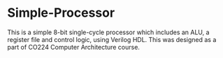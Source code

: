 # Simple-Processor
This is a simple 8-bit single-cycle processor  which  includes  an ALU, a register file and control logic, using Verilog HDL. This was designed as a part of CO224 Computer Architecture course. 
